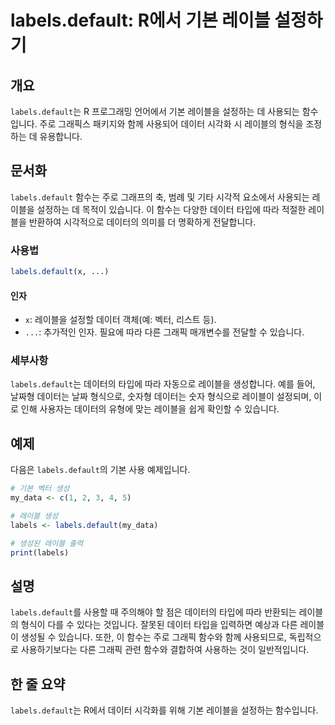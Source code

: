 <!--
Meta Description: # labels.default: R에서 기본 레이블 설정하기 ## 개요 `labels.default`는 R 프로그래밍 언어에서 기본 레이블을 설정하는 데 사용되는 함수입니다. 주로 그래픽스 패키지와 함께 사용되어 데이터 시각화 시 레이블의 형식을 조정하는 데 유용합니다...
Meta Keywords: labels, default, 레이블을, 데이터, 있습니다
-->

# labels.default: R에서 기본 레이블 설정하기

## 개요
`labels.default`는 R 프로그래밍 언어에서 기본 레이블을 설정하는 데 사용되는 함수입니다. 주로 그래픽스 패키지와 함께 사용되어 데이터 시각화 시 레이블의 형식을 조정하는 데 유용합니다.

## 문서화
`labels.default` 함수는 주로 그래프의 축, 범례 및 기타 시각적 요소에서 사용되는 레이블을 설정하는 데 목적이 있습니다. 이 함수는 다양한 데이터 타입에 따라 적절한 레이블을 반환하여 시각적으로 데이터의 의미를 더 명확하게 전달합니다.

### 사용법
```R
labels.default(x, ...)
```

#### 인자
- `x`: 레이블을 설정할 데이터 객체(예: 벡터, 리스트 등).
- `...`: 추가적인 인자. 필요에 따라 다른 그래픽 매개변수를 전달할 수 있습니다.

### 세부사항
`labels.default`는 데이터의 타입에 따라 자동으로 레이블을 생성합니다. 예를 들어, 날짜형 데이터는 날짜 형식으로, 숫자형 데이터는 숫자 형식으로 레이블이 설정되며, 이로 인해 사용자는 데이터의 유형에 맞는 레이블을 쉽게 확인할 수 있습니다.

## 예제
다음은 `labels.default`의 기본 사용 예제입니다.

```R
# 기본 벡터 생성
my_data <- c(1, 2, 3, 4, 5)

# 레이블 생성
labels <- labels.default(my_data)

# 생성된 레이블 출력
print(labels)
```

## 설명
`labels.default`를 사용할 때 주의해야 할 점은 데이터의 타입에 따라 반환되는 레이블의 형식이 다를 수 있다는 것입니다. 잘못된 데이터 타입을 입력하면 예상과 다른 레이블이 생성될 수 있습니다. 또한, 이 함수는 주로 그래픽 함수와 함께 사용되므로, 독립적으로 사용하기보다는 다른 그래픽 관련 함수와 결합하여 사용하는 것이 일반적입니다.

## 한 줄 요약
`labels.default`는 R에서 데이터 시각화를 위해 기본 레이블을 설정하는 함수입니다.